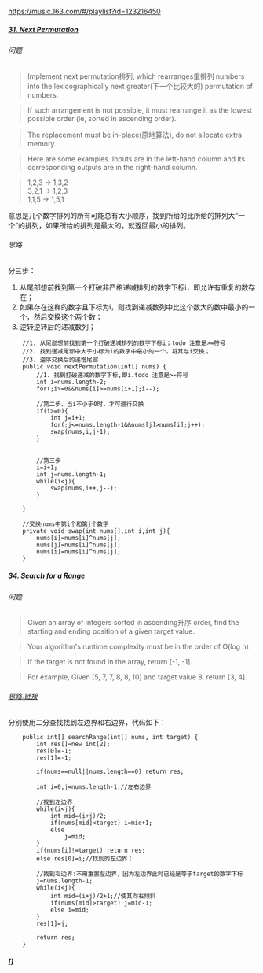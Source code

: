 https://music.163.com/#/playlist?id=123216450
##### [31. Next Permutation](https://leetcode.com/problems/next-permutation/description/)

###### 问题
>Implement next permutation排列, which rearranges重排列 numbers into the lexicographically next greater(下一个比较大的) permutation of numbers.

>If such arrangement is not possible, it must rearrange it as the lowest possible order (ie, sorted in ascending order).

>The replacement must be in-place(原地算法), do not allocate extra memory.

>Here are some examples. Inputs are in the left-hand column and its corresponding outputs are in the right-hand column.

>1,2,3 → 1,3,2  
3,2,1 → 1,2,3  
1,1,5 → 1,5,1

意思是几个数字排列的所有可能总有大小顺序，找到所给的比所给的排列大“一个”的排列，如果所给的排列是最大的，就返回最小的排列。

###### 思路

分三步：
1. 从尾部想前找到第一个打破非严格递减排列的数字下标i，即允许有重复的数存在；
2. 如果存在这样的数字且下标为i，则找到递减数列中比这个数大的数中最小的一个，然后交换这个两个数；
3. 逆转逆转后的递减数列；

```
    //1. 从尾部想前找到第一个打破递减排列的数字下标i；todo 注意是>=符号
    //2. 找到递减尾部中大于小标为i的数字中最小的一个，将其与i交换；
    //3. 逆序交换后的递增尾部
    public void nextPermutation(int[] nums) {
        //1. 找到打破递减的数字下标,即i.todo 注意是>=符号
        int i=nums.length-2;
        for(;i>=0&&nums[i]>=nums[i+1];i--);
        
        //第二步，当i不小于0时，才可进行交换
        if(i>=0){
            int j=i+1;
            for(;j<=nums.length-1&&nums[j]>nums[i];j++);        
            swap(nums,i,j-1);
        }

        
        //第三步
        i=i+1;
        int j=nums.length-1;
        while(i<j){
            swap(nums,i++,j--);
        }
        
    }
    
    //交换nums中第i个和第j个数字
    private void swap(int nums[],int i,int j){
        nums[i]=nums[i]^nums[j];
        nums[j]=nums[i]^nums[j];
        nums[i]=nums[i]^nums[j];
    }
```

##### [34. Search for a Range](https://leetcode.com/problems/search-for-a-range/description/)

###### 问题

>Given an array of integers sorted in ascending升序 order, find the starting and ending position of a given target value.

>Your algorithm's runtime complexity must be in the order of O(log n).

>If the target is not found in the array, return [-1, -1].

>For example,
Given [5, 7, 7, 8, 8, 10] and target value 8,
return [3, 4].

###### [思路.链接](https://leetcode.com/problems/search-for-a-range/discuss/14699/Clean-iterative-solution-with-two-binary-searches-(with-explanation))


分别使用二分查找找到左边界和右边界，代码如下：

```
    public int[] searchRange(int[] nums, int target) {
        int res[]=new int[2];
        res[0]=-1;
        res[1]=-1;
        
        if(nums==null||nums.length==0) return res;
        
        int i=0,j=nums.length-1;//左右边界
        
        //找到左边界
        while(i<j){
            int mid=(i+j)/2;
            if(nums[mid]<target) i=mid+1;
            else
                j=mid;
        }
        if(nums[i]!=target) return res;
        else res[0]=i;//找到的左边界；
        
        //找到右边界:不用重置左边界，因为左边界此时已经是等于target的数字下标
        j=nums.length-1;
        while(i<j){
            int mid=(i+j)/2+1;//使其向右倾斜
            if(nums[mid]>target) j=mid-1;
            else i=mid;
        }
        res[1]=j;
        
        return res;
    }
```

##### []

